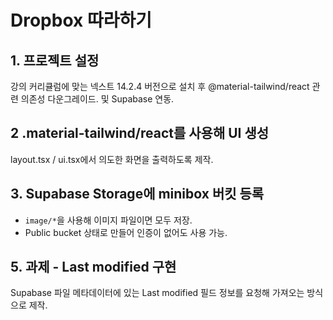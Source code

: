 # Dropbox 따라하기

## 1. 프로젝트 설정
강의 커리큘럼에 맞는 넥스트 14.2.4 버전으로 설치 후 @material-tailwind/react 관련 의존성 다운그레이드. 및 Supabase 연동.

## 2 .material-tailwind/react를 사용해 UI 생성
layout.tsx / ui.tsx에서 의도한 화면을 출력하도록 제작.

## 3. Supabase Storage에 minibox 버킷 등록

- `image/*`을 사용해 이미지 파일이면 모두 저장.
- Public bucket 상태로 만들어 인증이 없어도 사용 가능.

## 5. 과제 - Last modified 구현

Supabase 파일 메타데이터에 있는 Last modified 필드 정보를 요청해 가져오는 방식으로 제작.
